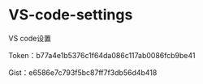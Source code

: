 # VS-code-settings
VS code设置

Token：b77a4e1b5376c1f64da086c117ab0086fcb9be41

Gist：e6586e7c793f5bc87ff7f3db56d4b418
